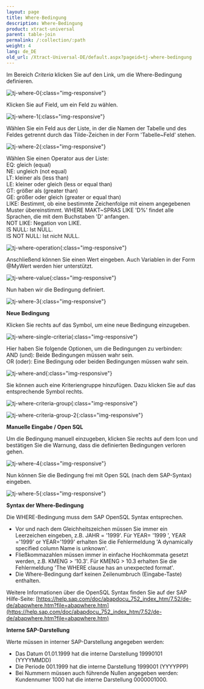 ```yaml
---
layout: page
title: Where-Bedingung
description: Where-Bedingung
product: xtract-universal
parent: table-join
permalink: /:collection/:path
weight: 4
lang: de_DE
old_url: /Xtract-Universal-DE/default.aspx?pageid=tj-where-bedingung
---
```


Im Bereich *Criteria* klicken Sie auf den Link, um die Where-Bedingung definieren. 

![tj-where-0](/img/content/tj-where-0.jpg){:class="img-responsive"}

Klicken Sie auf Field, um ein Feld zu wählen.

![tj-where-1](/img/content/tj-where-1.jpg){:class="img-responsive"}

Wählen Sie ein Feld aus der Liste, in der die Namen der Tabelle und des Feldes getrennt durch das Tilde-Zeichen in der Form 'Tabelle~Feld' stehen.

![tj-where-2](/img/content/tj-where-2.jpg){:class="img-responsive"}

Wählen Sie einen Operator aus der Liste:<br>
EQ: gleich (equal)<br>
NE: ungleich (not equal)<br>
LT: kleiner als (less than)<br>
LE: kleiner oder gleich (less or equal than) <br>
GT: größer als (greater than)<br>
GE: größer oder gleich (greater or equal than) <br>
LIKE: Bestimmt, ob eine bestimmte Zeichenfolge mit einem angegebenen Muster übereinstimmt. 
        WHERE MAKT~SPRAS LIKE 'D%' findet alle Sprachen, die mit dem Buchstaben 'D' anfangen.<br>
NOT LIKE: Negation von LIKE.<br>
IS NULL: Ist NULL.<br>
IS NOT NULL: Ist nicht NULL.

![tj-where-operation](/img/content/tj-where-operation.jpg){:class="img-responsive"}

Anschließend können Sie einen Wert eingeben. Auch Variablen in der Form @MyWert werden hier unterstützt. 

![tj-where-value](/img/content/tj-where-value.jpg){:class="img-responsive"}

Nun haben wir die Bedingung definiert. 

![tj-where-3](/img/content/tj-where-3.jpg){:class="img-responsive"}

**Neue Bedingung** 

Klicken Sie rechts auf das Symbol, um eine neue Bedingung einzugeben. 

![tj-where-single-criteria](/img/content/tj-where-single-criteria.jpg){:class="img-responsive"}

Hier haben Sie folgende Optionen, um die Bedingungen  zu verbinden:<br>
AND (und): Beide Bedingungen müssen wahr sein.<br>
OR (oder): Eine Bedingung oder beiden Bedingungen müssen wahr sein.

![tj-where-and](/img/content/tj-where-and.jpg){:class="img-responsive"}

Sie können auch eine Kriteriengruppe hinzufügen. Dazu klicken Sie auf das entsprechende Symbol rechts.

![tj-where-criteria-group](/img/content/tj-where-criteria-group.jpg){:class="img-responsive"}


![tj-where-criteria-group-2](/img/content/tj-where-criteria-group-2.jpg){:class="img-responsive"}

**Manuelle Eingabe / Open SQL** 

Um die Bedingung manuell einzugeben, klicken Sie rechts auf dem Icon und bestätigen Sie die Warnung, dass die definierten Bedingungen verloren gehen. 


![tj-where-4](/img/content/tj-where-4.jpg){:class="img-responsive"}

Nun können Sie die Bedingung frei mit Open SQL (nach dem SAP-Syntax) eingeben. 

![tj-where-5](/img/content/tj-where-5.jpg){:class="img-responsive"}

**Syntax der Where-Bedingung** 

Die WHERE-Bedingung muss dem SAP OpenSQL Syntax entsprechen.

- Vor und nach dem Gleichheitszeichen müssen Sie immer ein Leerzeichen eingeben, z.B. JAHR = '1999'. Für YEAR= '1999 ', YEAR ='1999' or YEAR='1999' erhalten Sie die Fehlermeldung 'A dynamically specified column Name is unknown'.
- Fließkommazahlen müssen immer in einfache Hochkommata gesetzt werden, z.B. KMENG > '10.3'.  Für KMENG > 10.3 erhalten Sie die Fehlermeldung 'The WHERE clause has an unexpected format'.
- Die Where-Bedingung darf keinen Zeilenumbruch (Eingabe-Taste) enthalten.

Weitere Informationen über die OpenSQL Syntax finden Sie auf der SAP Hilfe-Seite: [https://help.sap.com/doc/abapdocu_752_index_htm/7.52/de-de/abapwhere.htm?file=abapwhere.htm](https://help.sap.com/doc/abapdocu_752_index_htm/7.52/de-de/abapwhere.htm?file=abapwhere.htm)

**Interne SAP-Darstellung**

Werte müssen in interner SAP-Darstellung angegeben werden: 

- Das Datum 01.01.1999 hat die interne Darstellung 19990101 (YYYYMMDD)
- Die Periode 001.1999 hat die interne Darstellung  1999001 (YYYYPPP)
- Bei Nummern müssen auch führende Nullen angegeben werden: Kundennumer 1000 hat die interne Darstellung 0000001000.